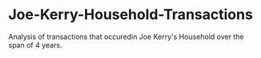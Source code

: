# Joe-Kerry-Household-Transactions
Analysis of transactions that occuredin Joe Kerry's Household over the span of 4 years.
